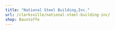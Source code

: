 ```yaml
---
title: "National Steel Building,Inc."
url: /clarksville/national-steel-building-inc/
shop: Baustoffe
---
```

